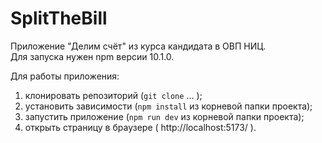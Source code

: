 # SplitTheBill

Приложение "Делим счёт" из курса кандидата в ОВП НИЦ.<br/>
Для запуска нужен npm версии 10.1.0.

Для работы приложения:
1. клонировать репозиторий (`git clone` ... );
2. установить зависимости (`npm install` из корневой папки проекта);
3. запустить приложение (`npm run dev` из корневой папки проекта);
4. открыть страницу в браузере ( http://localhost:5173/ ).
